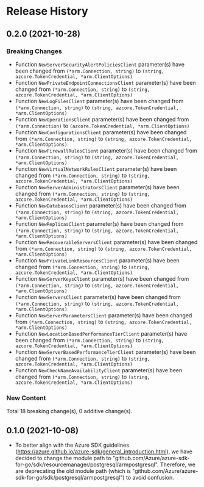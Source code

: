 # Release History

## 0.2.0 (2021-10-28)
### Breaking Changes

- Function `NewServerSecurityAlertPoliciesClient` parameter(s) have been changed from `(*arm.Connection, string)` to `(string, azcore.TokenCredential, *arm.ClientOptions)`
- Function `NewPrivateEndpointConnectionsClient` parameter(s) have been changed from `(*arm.Connection, string)` to `(string, azcore.TokenCredential, *arm.ClientOptions)`
- Function `NewLogFilesClient` parameter(s) have been changed from `(*arm.Connection, string)` to `(string, azcore.TokenCredential, *arm.ClientOptions)`
- Function `NewOperationsClient` parameter(s) have been changed from `(*arm.Connection)` to `(azcore.TokenCredential, *arm.ClientOptions)`
- Function `NewConfigurationsClient` parameter(s) have been changed from `(*arm.Connection, string)` to `(string, azcore.TokenCredential, *arm.ClientOptions)`
- Function `NewFirewallRulesClient` parameter(s) have been changed from `(*arm.Connection, string)` to `(string, azcore.TokenCredential, *arm.ClientOptions)`
- Function `NewVirtualNetworkRulesClient` parameter(s) have been changed from `(*arm.Connection, string)` to `(string, azcore.TokenCredential, *arm.ClientOptions)`
- Function `NewServerAdministratorsClient` parameter(s) have been changed from `(*arm.Connection, string)` to `(string, azcore.TokenCredential, *arm.ClientOptions)`
- Function `NewDatabasesClient` parameter(s) have been changed from `(*arm.Connection, string)` to `(string, azcore.TokenCredential, *arm.ClientOptions)`
- Function `NewReplicasClient` parameter(s) have been changed from `(*arm.Connection, string)` to `(string, azcore.TokenCredential, *arm.ClientOptions)`
- Function `NewRecoverableServersClient` parameter(s) have been changed from `(*arm.Connection, string)` to `(string, azcore.TokenCredential, *arm.ClientOptions)`
- Function `NewPrivateLinkResourcesClient` parameter(s) have been changed from `(*arm.Connection, string)` to `(string, azcore.TokenCredential, *arm.ClientOptions)`
- Function `NewServerKeysClient` parameter(s) have been changed from `(*arm.Connection, string)` to `(string, azcore.TokenCredential, *arm.ClientOptions)`
- Function `NewServersClient` parameter(s) have been changed from `(*arm.Connection, string)` to `(string, azcore.TokenCredential, *arm.ClientOptions)`
- Function `NewServerParametersClient` parameter(s) have been changed from `(*arm.Connection, string)` to `(string, azcore.TokenCredential, *arm.ClientOptions)`
- Function `NewLocationBasedPerformanceTierClient` parameter(s) have been changed from `(*arm.Connection, string)` to `(string, azcore.TokenCredential, *arm.ClientOptions)`
- Function `NewServerBasedPerformanceTierClient` parameter(s) have been changed from `(*arm.Connection, string)` to `(string, azcore.TokenCredential, *arm.ClientOptions)`
- Function `NewCheckNameAvailabilityClient` parameter(s) have been changed from `(*arm.Connection, string)` to `(string, azcore.TokenCredential, *arm.ClientOptions)`

### New Content


Total 18 breaking change(s), 0 additive change(s).


## 0.1.0 (2021-10-08)
- To better align with the Azure SDK guidelines (https://azure.github.io/azure-sdk/general_introduction.html), we have decided to change the module path to "github.com/Azure/azure-sdk-for-go/sdk/resourcemanager/postgresql/armpostgresql". Therefore, we are deprecating the old module path (which is "github.com/Azure/azure-sdk-for-go/sdk/postgresql/armpostgresql") to avoid confusion.